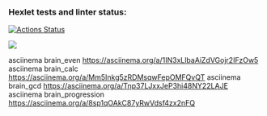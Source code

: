 ### Hexlet tests and linter status:
[![Actions Status](https://github.com/renzoshi/python-project-49/workflows/hexlet-check/badge.svg)](https://github.com/renzoshi/python-project-49/actions)

<a href="https://codeclimate.com/github/renzoshi/python-project-49/maintainability"><img src="https://api.codeclimate.com/v1/badges/550b267101c2a5a3f221/maintainability" /></a>

asciinema  brain_even https://asciinema.org/a/1IN3xLlbaAiZdVGojr2IFzOw5
asciinema brain_calc  https://asciinema.org/a/Mm5Inkg5zRDMsqwFepOMFQvQT
asciinema brain_gcd https://asciinema.org/a/Tnp37LJxxJeP3hi48NY22LAJE
asciinema brain_progression https://asciinema.org/a/8sp1qOAkC87yRwVdsf4zx2nFQ
